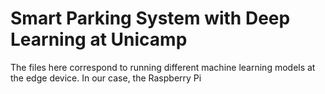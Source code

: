 # Smart Parking System with Deep Learning at Unicamp

The files here correspond to running different machine learning models at the edge device. In our case, the Raspberry Pi